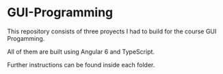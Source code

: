 # GUI-Programming
This repository consists of three proyects I had to build for the course GUI Progamming. 

All of them are built using Angular 6 and TypeScript.

Further instructions can be found inside each folder.
